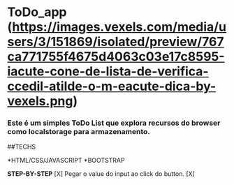 # ToDo_app (https://images.vexels.com/media/users/3/151869/isolated/preview/767ca771755f4675d4063c03e17c8595-iacute-cone-de-lista-de-verifica-ccedil-atilde-o-m-eacute-dica-by-vexels.png)

### Este é um simples ToDo List que explora recursos do browser como **localstorage** para armazenamento.

##TECHS

*HTML/CSS/JAVASCRIPT
*BOOTSTRAP

**STEP-BY-STEP**
[X] Pegar o value do input ao click do button.
[X] 



